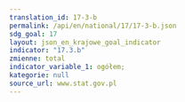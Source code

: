 ```yaml
---
translation_id: 17-3-b
permalink: /api/en/national/17/17-3-b.json
sdg_goal: 17
layout: json_en_krajowe_goal_indicator
indicator: "17.3.b"
zmienne: total
indicator_variable_1: ogółem;
kategorie: null
source_url: www.stat.gov.pl
---
```

